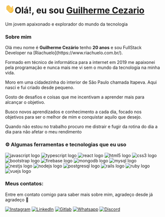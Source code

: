 <h1> <img src="https://raw.githubusercontent.com/ABSphreak/ABSphreak/master/gifs/Hi.gif" height="30px">Olá!, eu sou <a href="https://guilhermecezario.dev">Guilherme Cezario</a></h1>
</h1>

<p>Um jovem apaixonado e explorador do mundo da tecnologia</p>

<h3>Sobre mim</h3>

<div>
  <p>Olá meu nome é <strong>Guilherme Cezário</strong> tenho <strong>20 anos</strong> e sou FullStack Developer na [Riachuelo](https://www.riachuelo.com.br/).</p>
  <p>Formado em técnico de informática para a internet em 2019 me apaixonei pela programação e nunca mais me vi sem o mundo da tecnologia na minha vida.</p>
  <p>Moro em uma cidadezinha do interior de São Paulo chamada Itapeva. Aqui nasci e fui criado desde pequeno.</p>
  <p>Gosto de desafios e coisas que me incentivam a aprender mais para alcançar o objetivo.</p>
  <p>Busco novos aprendizados e conhecimento a cada dia, focado nos objetivos para ser o melhor de mim e conquistar aquilo que desejo.</p>
  <p>Quando não estou no trabalho procuro me distrair e fugir da rotina do dia a dia para não afetar o meu rendimento</p>
</div>

### ⚙️ Algumas ferramentas e tecnologias que eu uso
<div align="left">
  <img src="https://cdn.jsdelivr.net/gh/devicons/devicon/icons/javascript/javascript-original.svg" height="30" width="42" alt="javascript logo"  />
  <img src="https://cdn.jsdelivr.net/gh/devicons/devicon/icons/typescript/typescript-plain.svg" height="30" width="42" alt="typescript logo"  />
  <img src="https://cdn.jsdelivr.net/gh/devicons/devicon/icons/react/react-original.svg" height="30" width="42" alt="react logo"  />
  <img src="https://cdn.jsdelivr.net/gh/devicons/devicon/icons/html5/html5-original.svg" height="30" width="42" alt="html5 logo"  />
  <img src="https://cdn.jsdelivr.net/gh/devicons/devicon/icons/css3/css3-original.svg" height="30" width="42" alt="css3 logo"  />
  <img src="https://cdn.jsdelivr.net/gh/devicons/devicon/icons/bootstrap/bootstrap-original.svg" height="30" width="42" alt="bootstrap logo"  />
  <img src="https://cdn.jsdelivr.net/gh/devicons/devicon/icons/firebase/firebase-plain.svg" height="30" width="42" alt="firebase logo"  />
  <img src="https://cdn.jsdelivr.net/gh/devicons/devicon/icons/mongodb/mongodb-original.svg" height="30" width="42" alt="mongodb logo"  />
  <img src="https://cdn.jsdelivr.net/gh/devicons/devicon/icons/mysql/mysql-original.svg" height="30" width="42" alt="mysql logo"  />
  <img src="https://cdn.jsdelivr.net/gh/devicons/devicon/icons/nestjs/nestjs-plain.svg" height="30" width="42" alt="nestjs logo"  />
  <img src="https://cdn.jsdelivr.net/gh/devicons/devicon/icons/nodejs/nodejs-original.svg" height="30" width="42" alt="nodejs logo"  />
  <img src="https://cdn.jsdelivr.net/gh/devicons/devicon/icons/postgresql/postgresql-original.svg" height="30" width="42" alt="postgresql logo"  />
  <img src="https://cdn.jsdelivr.net/gh/devicons/devicon/icons/rails/rails-original-wordmark.svg" height="30" width="42" alt="rails logo"  />
  <img src="https://cdn.jsdelivr.net/gh/devicons/devicon/icons/ruby/ruby-original.svg" height="30" width="42" alt="ruby logo"  />
  <img src="https://cdn.jsdelivr.net/gh/devicons/devicon/icons/vuejs/vuejs-original.svg" height="30" width="42" alt="vuejs logo"  />
</div>

<h3>Meus contatos:</h3>

<p>Entre em contato comigo para saber mais sobre mim, agradeço desde já agradeço 🥰</p>

[![Instagram](https://img.shields.io/badge/Instagram-E4405F?style=for-the-badge&logo=instagram&logoColor=white)](https://www.instagram.com/guilherme.cezarioo/)
[![LinkedIn](https://img.shields.io/badge/LinkedIn-0077B5?style=for-the-badge&logo=linkedin&logoColor=white)](https://linkedin.com/in/guilherme-cezario)
[![Gitlab](https://img.shields.io/badge/GitLab-330F63?style=for-the-badge&logo=gitlab&logoColor=white)](https://gitlab.com/guilhermecezario/)
[![Whatsapp](https://img.shields.io/badge/WhatsApp-25D366?style=for-the-badge&logo=whatsapp&logoColor=white)](https://api.whatsapp.com/send?phone=5515998211270&text=Ola%20tudo%20bem%3F%20Vim%20pelo%20seu%20portfolio)
[![Discord](https://img.shields.io/badge/Discord-5865F2?style=for-the-badge&logo=discord&logoColor=white)](https://discord.com/users/365652552873934851)
